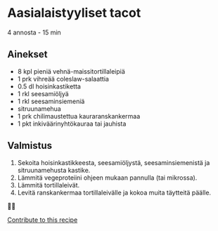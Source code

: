 # Aasialaistyyliset tacot
4 annosta - 15 min

## Ainekset
- 8 kpl pieniä vehnä-maissitortillaleipiä
- 1 prk vihreää coleslaw-salaattia
- 0.5 dl hoisinkastiketta
- 1 rkl seesamiöljyä
- 1 rkl seesaminsiemeniä
- sitruunamehua
- 1 prk chilimaustettua kauraranskankermaa
- 1 pkt inkiväärinyhtökauraa tai jauhista

## Valmistus
1. Sekoita hoisinkastikkeesta, seesamiöljystä, seesaminsiemenistä ja sitruunamehusta kastike.
2. Lämmitä vegeproteiini ohjeen mukaan pannulla (tai mikrossa).
3. Lämmitä tortillaleivät.
4. Levitä ranskankermaa tortillaleivälle ja kokoa muita täytteitä päälle.

🥛🥚


[Contribute to this recipe](https://github.com/sjaks/cookbook/edit/master/recipe/recipe/aasiatacot.md)
